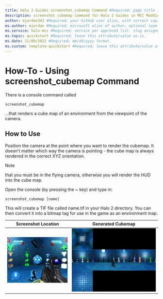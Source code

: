 ```yaml
---
title: Halo 2 Guides screenshot_cubemap Command #Required; page title is displayed in search results. Include the brand.
description: screenshot_cubemap Command for Halo 2 Guides in MCC Modding Documentation. #Required; article description that is displayed in search results. 
author: mjordan343 #Required; your GitHub user alias, with correct capitalization.
ms.author: mjordan #Required; microsoft alias of author; optional team alias.
ms.service: halo-mcc #Required; service per approved list. slug assigned by ACOM.
ms.topic: quickstart #Required; leave this attribute/value as-is.
ms.date: 11/09/2022 #Required; mm/dd/yyyy format.
ms.custom: template-quickstart #Required; leave this attribute/value as-is.
---
```


# How-To - Using screenshot_cubemap Command

There is a console command called

```
screenshot_cubemap
```

...that renders a cube map of an environment from the viewpoint of the camera.

## **How to Use**

Position the camera at the point where you want to render the cubemap. It doesn't matter which way the camera is pointing - the cube map is always rendered in the correct XYZ orientation.

> [!NOTE]
> that you must be in the flying camera, otherwise you will render the HUD into the cube map.

Open the console (by pressing the ~ key) and type in:

```
screenshot_cubemap [name]
```

This will create a TIF file called name.tif in your Halo 2 directory. You can then convert it into a bitmap tag for use in the game as an environment map.

| Screenshot Location | Generated Cubemap |
|---------------------|-------------------|
|![View of the area in the level where the cubemap screenshot will be generated from.](./media/H2_Guides_CubemapCommandScreenshot.jpg)|![View of the cubemap that is generated from the console command based on the screenshot taken.](./media/H2_Guides_CubemapCommandCubemap.jpg)|
